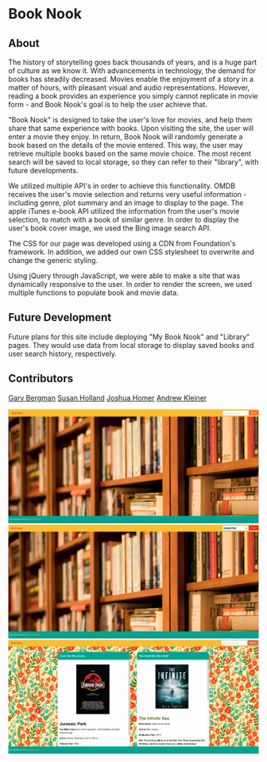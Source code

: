# Book Nook

## About 

The history of storytelling goes back thousands of years, and is a huge part of culture as we know it. With advancements in technology, the demand for books has steadily decreased. Movies enable the enjoyment of a story in a matter of hours, with pleasant visual and audio representations. However, reading a book provides an experience you simply cannot replicate in movie form - and Book Nook's goal is to help the user achieve that.

"Book Nook" is designed to take the user's love for movies, and help them share that same experience with books. Upon visiting the site, the user will enter a movie they enjoy. In return, Book Nook will randomly generate a book based on the details of the movie entered. This way, the user may retrieve multiple books based on the same movie choice. The most recent search will be saved to local storage, so they can refer to their "library", with future developments.

We utilized multiple API's in order to achieve this functionality. OMDB receives the user's movie selection and returns very useful information - including genre, plot summary and an image to display to the page. The apple iTunes e-book API utilized the information from the user's movie selection, to match with a book of similar genre. In order to display the user's book cover image, we used the Bing image search API. 

The CSS for our page was developed using a CDN from Foundation's framework. In addition, we added our own CSS stylesheet to overwrite and change the generic styling. 

Using jQuery through JavaScript, we were able to make a site that was dynamically responsive to the user. In order to render the screen, we used multiple functions to populate book and movie data.

## Future Development

Future plans for this site include deploying "My Book Nook" and "Library" pages. They would use data from local storage to display saved books and user search history, respectively. 

## Contributors

[Gary Bergman](https://github.com/Gary-Bergman)
[Susan Holland](https://github.com/SEGH)
[Joshua Homer](https://github.com/Jchomer90)
[Andrew Kleiner](https://github.com/akleiner26)

<img src="Assets/screenShots/screenshot1.jpeg" alt="homepage" width="700">
<img src="Assets/screenShots/screenshot2.jpeg" alt="search" width="700">
<img src="Assets/screenShots/screenshot3.jpeg" alt="results" width="700">

